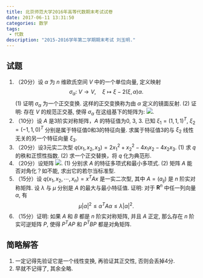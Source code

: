 ```yaml
---
title: 北京师范大学2016年高等代数期末考试试卷
date: 2017-06-11 13:31:50
categories: 数学
tags:
 - 代数
description: "2015-2016学年第二学期期末考试 刘玉明."
---
```


## 试题

1. （20分）设 $\alpha$ 为 $n$ 维欧氏空间 $V$ 中的一个单位向量, 定义映射 $$\sigma_\alpha:~V\longrightarrow V,\quad\xi\longmapsto\xi-2(\xi,\alpha)\alpha.$$
	(1) 证明 $\sigma_\alpha$ 为一个正交变换. 这样的正交变换称为由 $\alpha$ 定义的镜面反射.
	(2) 证明: 存在 $V$ 的规范正交基, 使得 $\sigma_\alpha$ 在这组基下的矩阵为: ![][1].
2. （10分）设 $A$ 是3阶实对称矩阵，$A$ 的特征值为0, 3, 3. 已知 $\xi_1=(1,1,1)^T,~\xi_2=(-1,1,0)^T$ 分别是属于特征值0和3的特征向量. 求属于特征值3的与 $\xi_2$ 线性无关的另一个特征向量 $\xi_3$.
3. （20分）设3元实二次型 $q(x_1,x_2,x_3)=2x_1^2+x_2^2-4x_1x_2-4x_2x_3$.
	(1) 求 $q$ 的秩和正惯性指数.
	(2) 求一个正交替换，将 $q$ 化为典范形.
4. （20分）设矩阵 ![][2].
	(1) 分别求 $A$ 的特征多项式和最小多项式.
	(2) 矩阵 $A$ 能否对角化？如不能, 求出它的若尔当标准型.
5. （15分）设 $q(x_1,x_2,\cdots,x_n)=x^TAx$ 是一实二次型, 其中 $A=(a_{ij})$ 是 $n$ 阶实对称矩阵. 设 $\lambda$ 与 $\mu$ 分别是 $A$ 的最大与最小特征值. 证明: 对于 $\mathbf{R}^n$ 中任一列向量 $\alpha$, 有 $$\mu|\alpha|^2\leqslant\alpha^TA\alpha\leqslant\lambda|\alpha|^2.$$
6. （15分）证明: 如果 $A$ 和 $B$ 都是 $n$ 阶实对称矩阵, 并且 $A$ 正定, 那么存在 $n$ 阶实可逆矩阵 $P$, 使得 $P^TAP$ 和 $P^TBP$ 都是对角矩阵.

## 简略解答

1. 一定记得先验证它是一个线性变换, 再验证其正交性, 否则会丢掉4分.
2. 早就不记得了, 其余全略.


  [1]: http://static.zybuluo.com/lzcwr/eg1j1mhvalsquvdlvgd3tzjq/image_1biasuj6e1okl1o5o1cd5101p13fb9.png
  [2]: http://static.zybuluo.com/lzcwr/cq3zyrsoavxwdas24ico22x0/image_1biasv76j1nru1rh1e3lu7o5hpm.png